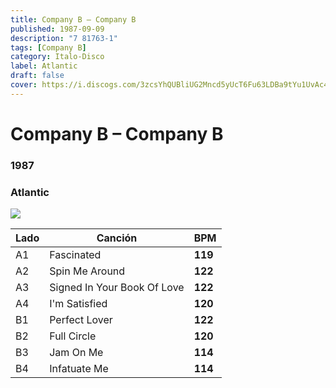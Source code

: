 ```yaml
---
title: Company B – Company B
published: 1987-09-09
description: "7 81763-1"
tags: [Company B]
category: Italo-Disco
label: Atlantic
draft: false
cover: https://i.discogs.com/3zcsYhQUBliUG2Mncd5yUcT6Fu63LDBa9tYu1UvAc4Y/rs:fit/g:sm/q:90/h:593/w:600/czM6Ly9kaXNjb2dz/LWRhdGFiYXNlLWlt/YWdlcy9SLTE1MDMx/MS0xMzk5NTc1NTI2/LTc5NTEuanBlZw.jpeg
---
```


# Company B – Company B

### **1987**

### Atlantic

![](https://i.discogs.com/3zcsYhQUBliUG2Mncd5yUcT6Fu63LDBa9tYu1UvAc4Y/rs:fit/g:sm/q:90/h:593/w:600/czM6Ly9kaXNjb2dz/LWRhdGFiYXNlLWlt/YWdlcy9SLTE1MDMx/MS0xMzk5NTc1NTI2/LTc5NTEuanBlZw.jpeg)

| Lado | Canción                     | BPM     |
| ---- | --------------------------- | ------- |
| A1   | Fascinated                  | **119** |
| A2   | Spin Me Around              | **122** |
| A3   | Signed In Your Book Of Love | **122** |
| A4   | I'm Satisfied               | **120** |
| B1   | Perfect Lover               | **122** |
| B2   | Full Circle                 | **120** |
| B3   | Jam On Me                   | **114** |
| B4   | Infatuate Me                | **114** |
